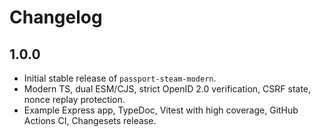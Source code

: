 # Changelog

## 1.0.0

- Initial stable release of `passport-steam-modern`.
- Modern TS, dual ESM/CJS, strict OpenID 2.0 verification, CSRF state, nonce replay protection.
- Example Express app, TypeDoc, Vitest with high coverage, GitHub Actions CI, Changesets release.

